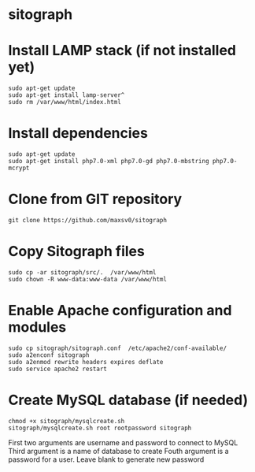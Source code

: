 # sitograph

# Install LAMP stack (if not installed yet)
```
sudo apt-get update
sudo apt-get install lamp-server^
sudo rm /var/www/html/index.html
```
# Install dependencies
```
sudo apt-get update
sudo apt-get install php7.0-xml php7.0-gd php7.0-mbstring php7.0-mcrypt
```

# Clone from GIT repository
```
git clone https://github.com/maxsv0/sitograph
```

# Copy Sitograph files
```
sudo cp -ar sitograph/src/.  /var/www/html
sudo chown -R www-data:www-data /var/www/html
```

# Enable Apache configuration and modules
```
sudo cp sitograph/sitograph.conf  /etc/apache2/conf-available/
sudo a2enconf sitograph
sudo a2enmod rewrite headers expires deflate
sudo service apache2 restart
```

# Create MySQL database (if needed)
```
chmod +x sitograph/mysqlcreate.sh
sitograph/mysqlcreate.sh root rootpassword sitograph
```

First two arguments are username and password to connect to MySQL
Third argument is a name of database to create
Fouth argument is a password for a user. Leave blank to generate new password
